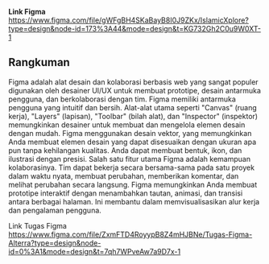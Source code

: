 **Link Figma**
https://www.figma.com/file/gWFgBH4SKaBayB8I0J9ZKx/IslamicXplore?type=design&node-id=173%3A44&mode=design&t=KG732Gh2C0u9W0XT-1

## Rangkuman

Figma adalah alat desain dan kolaborasi berbasis web yang sangat populer digunakan oleh desainer UI/UX untuk membuat prototipe, desain antarmuka pengguna, dan berkolaborasi dengan tim.
Figma memiliki antarmuka pengguna yang intuitif dan bersih. Alat-alat utama seperti "Canvas" (ruang kerja), "Layers" (lapisan), "Toolbar" (bilah alat), dan "Inspector" (inspektor) memungkinkan desainer untuk membuat dan mengelola elemen desain dengan mudah. Figma menggunakan desain vektor, yang memungkinkan Anda membuat elemen desain yang dapat disesuaikan dengan ukuran apa pun tanpa kehilangan kualitas. Anda dapat membuat bentuk, ikon, dan ilustrasi dengan presisi.
Salah satu fitur utama Figma adalah kemampuan kolaborasinya. Tim dapat bekerja secara bersama-sama pada satu proyek dalam waktu nyata, membuat perubahan, memberikan komentar, dan melihat perubahan secara langsung.
Figma memungkinkan Anda membuat prototipe interaktif dengan menambahkan tautan, animasi, dan transisi antara berbagai halaman. Ini membantu dalam memvisualisasikan alur kerja dan pengalaman pengguna.

Link Tugas Figma
https://www.figma.com/file/ZxmFTD4RoyypB8Z4mHJBNe/Tugas-Figma-Alterra?type=design&node-id=0%3A1&mode=design&t=7qh7WPveAw7a9D7x-1
